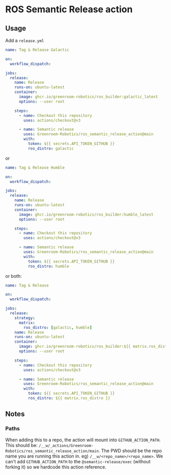 # ROS Semantic Release action


## Usage

Add a `release.yml`

```yml
name: Tag & Release Galactic

on:
  workflow_dispatch:

jobs:
  release:
    name: Release
    runs-on: ubuntu-latest
    container:
      image: ghcr.io/greenroom-robotics/ros_builder:galactic_latest
      options: --user root

    steps:
      - name: Checkout this repository
        uses: actions/checkout@v3

      - name: Semantic release
        uses: Greenroom-Robotics/ros_semantic_release_action@main
        with:
          token: ${{ secrets.API_TOKEN_GITHUB }}
          ros_distro: galactic
```

or

```yml
name: Tag & Release Humble

on:
  workflow_dispatch:

jobs:
  release:
    name: Release
    runs-on: ubuntu-latest
    container:
      image: ghcr.io/greenroom-robotics/ros_builder:humble_latest
      options: --user root

    steps:
      - name: Checkout this repository
        uses: actions/checkout@v3

      - name: Semantic release
        uses: Greenroom-Robotics/ros_semantic_release_action@main
        with:
          token: ${{ secrets.API_TOKEN_GITHUB }}
          ros_distro: humble
```

or both:


```yml
name: Tag & Release

on:
  workflow_dispatch:

jobs:
  release:
    strategy:
      matrix:
        ros_distro: [galactic, humble]
    name: Release
    runs-on: ubuntu-latest
    container:
      image: ghcr.io/greenroom-robotics/ros_builder:${{ matrix.ros_distro }}_latest
      options: --user root

    steps:
      - name: Checkout this repository
        uses: actions/checkout@v3

      - name: Semantic release
        uses: Greenroom-Robotics/ros_semantic_release_action@main
        with:
          token: ${{ secrets.API_TOKEN_GITHUB }}
          ros_distro: ${{ matrix.ros_distro }}
```

## Notes

### Paths
When adding this to a repo, the action will mount into `GITHUB_ACTION_PATH`. This should be: `/__w/_actions/Greenroom-Robotics/ros_semantic_release_action/main`. The PWD should be the repo name you are running this action in. eg) `/__w/<repo_name>/<repo_name>`. We can't add `GITHUB_ACTION_PATH` to the `@semantic-release/exec` (without forking it) so we hardcode this action reference.
